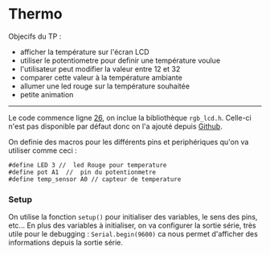 # Thermo

Objecifs du TP : 
- afficher la température sur l'écran LCD
- utiliser le potentiometre pour definir une température voulue
- l'utilisateur peut modifier la valeur entre 12 et 32
- comparer cette valeur à la température ambiante 
- allumer une led rouge sur la température souhaitée 
- petite animation


---

Le code commence ligne [26](https://github.com/matteyeux/Arduino/blob/master/thermo/tp.ino#L26), on inclue la bibliothèque `rgb_lcd.h`. Celle-ci n'est pas disponible par défaut donc on l'a ajouté depuis [Github](https://github.com/Seeed-Studio/Grove_LCD_RGB_Backlight). <br>

On definie des macros pour les différents pins et periphériques qu'on va utiliser comme ceci : 
```
#define LED 3 //  led Rouge pour temperature
#define pot A1  //  pin du potentionmetre
#define temp_sensor A0 // capteur de temperature
```

### Setup

On utilise la fonction `setup()` pour initialiser des variables, le sens des pins, etc...
En plus des variables à initialiser, on va configurer la sortie série, très utile pour le debugging :
`Serial.begin(9600)` ca nous permet d'afficher des informations depuis la sortie série.

